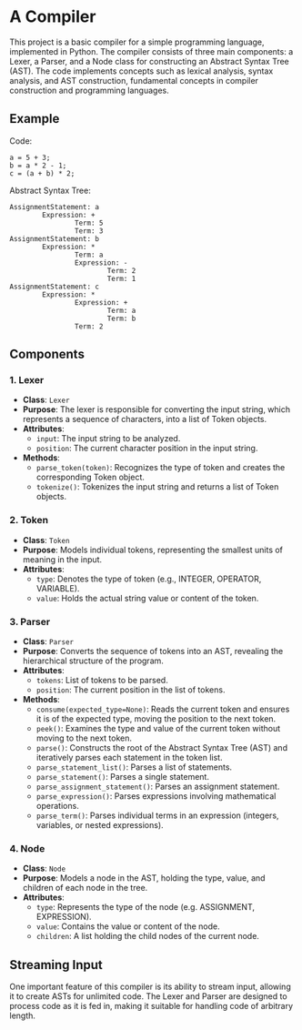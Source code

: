 # A Compiler

This project is a basic compiler for a simple programming language, implemented in Python. The compiler consists of three main components: a Lexer, a Parser, and a Node class for constructing an Abstract Syntax Tree (AST). The code implements concepts such as lexical analysis, syntax analysis, and AST construction, fundamental concepts in compiler construction and programming languages.

## Example
Code:
```plaintext
a = 5 + 3;
b = a * 2 - 1;
c = (a + b) * 2;
```

Abstract Syntax Tree:
```plaintext
AssignmentStatement: a
        Expression: +
                Term: 5
                Term: 3
AssignmentStatement: b
        Expression: *
                Term: a
                Expression: -
                        Term: 2
                        Term: 1
AssignmentStatement: c
        Expression: *
                Expression: +
                        Term: a
                        Term: b
                Term: 2
```

## Components

### 1. Lexer

- **Class**: `Lexer`
- **Purpose**: The lexer is responsible for converting the input string, which represents a sequence of characters, into a list of Token objects.
- **Attributes**:
  - `input`: The input string to be analyzed.
  - `position`: The current character position in the input string.
- **Methods**:
  - `parse_token(token)`: Recognizes the type of token and creates the corresponding Token object.
  - `tokenize()`: Tokenizes the input string and returns a list of Token objects.

### 2. Token

- **Class**: `Token`
- **Purpose**: Models individual tokens, representing the smallest units of meaning in the input.
- **Attributes**:
  - `type`: Denotes the type of token (e.g., INTEGER, OPERATOR, VARIABLE).
  - `value`: Holds the actual string value or content of the token.

### 3. Parser

- **Class**: `Parser`
- **Purpose**: Converts the sequence of tokens into an AST, revealing the hierarchical structure of the program.
- **Attributes**:
  - `tokens`: List of tokens to be parsed.
  - `position`: The current position in the list of tokens.
- **Methods**:
  - `consume(expected_type=None)`: Reads the current token and ensures it is of the expected type, moving the position to the next token.
  - `peek()`: Examines the type and value of the current token without moving to the next token.
  - `parse()`: Constructs the root of the Abstract Syntax Tree (AST) and iteratively parses each statement in the token list.
  - `parse_statement_list()`: Parses a list of statements.
  - `parse_statement()`: Parses a single statement.
  - `parse_assignment_statement()`: Parses an assignment statement.
  - `parse_expression()`: Parses expressions involving mathematical operations.
  - `parse_term()`: Parses individual terms in an expression (integers, variables, or nested expressions).

### 4. Node

- **Class**: `Node`
- **Purpose**: Models a node in the AST, holding the type, value, and children of each node in the tree.
- **Attributes**:
  - `type`: Represents the type of the node (e.g. ASSIGNMENT, EXPRESSION).
  - `value`: Contains the value or content of the node.
  - `children`: A list holding the child nodes of the current node.

## Streaming Input

One important feature of this compiler is its ability to stream input, allowing it to create ASTs for unlimited code. The Lexer and Parser are designed to process code as it is fed in, making it suitable for handling code of arbitrary length.
